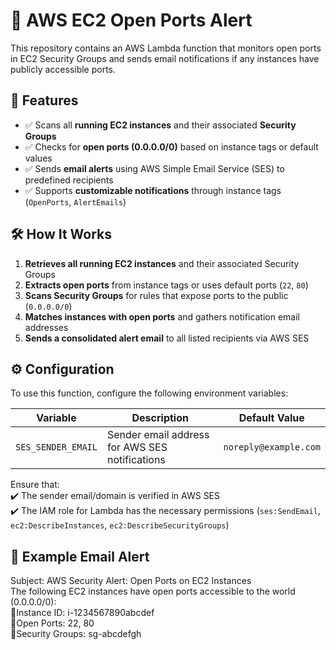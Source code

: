 # 🚀 AWS EC2 Open Ports Alert  

This repository contains an AWS Lambda function that monitors open ports in EC2 Security Groups and sends email notifications if any instances have publicly accessible ports.  

## 📌 Features  

- ✅ Scans all **running EC2 instances** and their associated **Security Groups**  
- ✅ Checks for **open ports (0.0.0.0/0)** based on instance tags or default values  
- ✅ Sends **email alerts** using AWS Simple Email Service (SES) to predefined recipients  
- ✅ Supports **customizable notifications** through instance tags (`OpenPorts`, `AlertEmails`)  

## 🛠 How It Works  

1. **Retrieves all running EC2 instances** and their associated Security Groups  
2. **Extracts open ports** from instance tags or uses default ports (`22`, `80`)  
3. **Scans Security Groups** for rules that expose ports to the public (`0.0.0.0/0`)  
4. **Matches instances with open ports** and gathers notification email addresses  
5. **Sends a consolidated alert email** to all listed recipients via AWS SES  

## ⚙️ Configuration  

To use this function, configure the following environment variables:  

| Variable         | Description                                      | Default Value             |
|-----------------|--------------------------------------------------|---------------------------|
| `SES_SENDER_EMAIL` | Sender email address for AWS SES notifications | `noreply@example.com` |

Ensure that:  
✔️ The sender email/domain is verified in AWS SES  
✔️ The IAM role for Lambda has the necessary permissions (`ses:SendEmail`, `ec2:DescribeInstances`, `ec2:DescribeSecurityGroups`)  

## 📨 Example Email Alert  
Subject: AWS Security Alert: Open Ports on EC2 Instances  
The following EC2 instances have open ports accessible to the world (0.0.0.0/0):  
🔹Instance ID: i-1234567890abcdef  
🔹Open Ports: 22, 80  
🔹Security Groups: sg-abcdefgh

